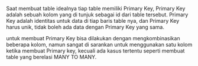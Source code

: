 Saat membuat table idealnya tiap table memiliki Primary Key,
Primary Key adalah sebuah kolom yang di tunjuk sebagai id dari table tersebut.
Primary Key adalah identitas untuk data di tiap baris table nya, dan Primary Key harus unik, tidak boleh ada data dengan Primary Key yang sama.

untuk membuat Primary Key bisa dilakukan dengan mengkombinasikan beberapa kolom, namun sangat di sarankan untuk menggunakan satu kolom ketika membuat Primary key, kecuali ada kasus tertentu seperti membuat table yang berelasi MANY TO MANY.
